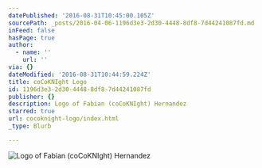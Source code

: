 ```yaml
---
datePublished: '2016-08-31T10:45:00.105Z'
sourcePath: _posts/2016-04-06-1196d3e3-2d30-4448-8df8-7d44241087fd.md
inFeed: false
hasPage: true
author:
  - name: ''
    url: ''
via: {}
dateModified: '2016-08-31T10:44:59.224Z'
title: coCoKNIght Logo
id: 1196d3e3-2d30-4448-8df8-7d44241087fd
publisher: {}
description: Logo of Fabian (coCoKNIght) Hernandez
starred: true
url: cocoknight-logo/index.html
_type: Blurb

---
```

![Logo of Fabian (coCoKNIght) Hernandez](https://the-grid-user-content.s3-us-west-2.amazonaws.com/709e32d9-b9c9-497f-8788-eee5d6c9058d.png)